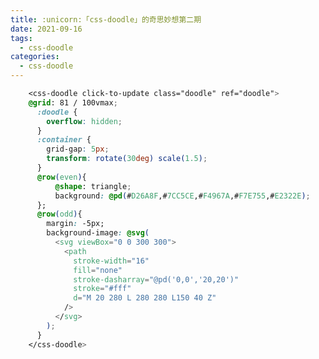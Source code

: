 ```yaml
---
title: :unicorn:「css-doodle」的奇思妙想第二期
date: 2021-09-16
tags:
  - css-doodle
categories:
  - css-doodle
---
```


<template>
  <div class="box">
    <css-doodle click-to-update class="doodle" ref="doodle">
      @grid: 81 / 100vmax;
      :doodle {
        overflow: hidden;
      }
      :container {
        grid-gap: 5px;
        transform: rotate(30deg) scale(1.5);
      }
      @row(even){
          @shape: triangle;
          background: @pd(#D26A8F,#7CC5CE,#F4967A,#F7E755,#E2322E);
      };
      @row(odd){
        margin: -5px; 
        background-image: @svg(
          <svg viewBox="0 0 300 300">
            <path
              stroke-width="16"
              fill="none"
              stroke-dasharray="@pd('0,0','20,20')"
              stroke="#fff"
              d="M 20 280 L 280 280 L150 40 Z"
            />
          </svg>
        );
      }
    </css-doodle>
  </div>
  <button class="save-btn" @click="saveToPng">Save to PNG</button>
</template>

<script>
  import 'css-doodle'
  export default{
    methods: {
      saveToPng: function () {
        this.$refs.doodle.export({
          scale: 5,
          download: true,
        });
      },
    }
  }
</script>

<style>
  .box{
    width:100%;
    height:400px;
    overflow: hidden;
  }
  .doodle{
    background: #000;
  }
</style>

```css
    <css-doodle click-to-update class="doodle" ref="doodle">
    @grid: 81 / 100vmax;
      :doodle {
        overflow: hidden;
      }
      :container {
        grid-gap: 5px;
        transform: rotate(30deg) scale(1.5);
      }
      @row(even){
          @shape: triangle;
          background: @pd(#D26A8F,#7CC5CE,#F4967A,#F7E755,#E2322E);
      };
      @row(odd){
        margin: -5px;
        background-image: @svg(
          <svg viewBox="0 0 300 300">
            <path
              stroke-width="16"
              fill="none"
              stroke-dasharray="@pd('0,0','20,20')"
              stroke="#fff"
              d="M 20 280 L 280 280 L150 40 Z"
            />
          </svg>
        );
      }
    </css-doodle>
```
